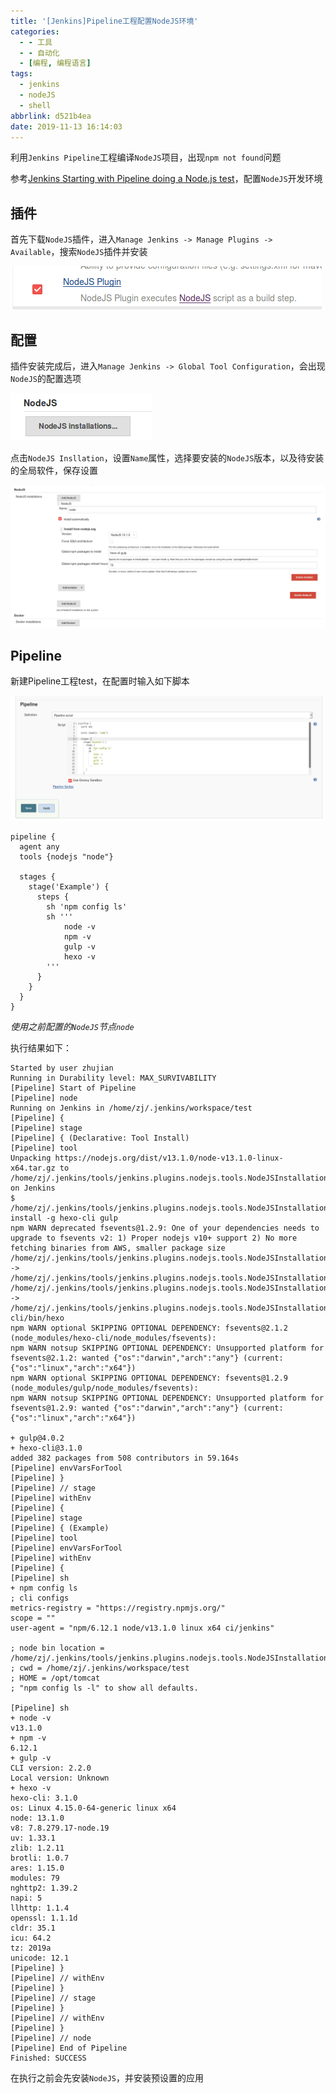 ```yaml
---
title: '[Jenkins]Pipeline工程配置NodeJS环境'
categories:
  - - 工具
  - - 自动化
  - [编程, 编程语言]
tags:
  - jenkins
  - nodeJS
  - shell
abbrlink: d521b4ea
date: 2019-11-13 16:14:03
---
```


利用`Jenkins Pipeline`工程编译`NodeJS`项目，出现`npm not found`问题

参考[Jenkins Starting with Pipeline doing a Node.js test](https://medium.com/@gustavo.guss/jenkins-starting-with-pipeline-doing-a-node-js-test-72c6057b67d4)，配置`NodeJS`开发环境

## 插件

首先下载`NodeJS`插件，进入`Manage Jenkins -> Manage Plugins -> Available`，搜索`NodeJS`插件并安装

![](/imgs/jenkins-pipeline-nodejs/nodejs-plugin.png)

## 配置

插件安装完成后，进入`Manage Jenkins -> Global Tool Configuration`，会出现`NodeJS`的配置选项

![](/imgs/jenkins-pipeline-nodejs/nodejs-configure.png)

点击`NodeJS Insllation`，设置`Name`属性，选择要安装的`NodeJS`版本，以及待安装的全局软件，保存设置

![](/imgs/jenkins-pipeline-nodejs/nodejs-installation.png)

## Pipeline

新建Pipeline工程test，在配置时输入如下脚本

![](/imgs/jenkins-pipeline-nodejs/pipeline-script.png)

```
pipeline {
  agent any
  tools {nodejs "node"}
 
  stages {
    stage('Example') {
      steps {
        sh 'npm config ls'
        sh '''
            node -v
            npm -v
            gulp -v
            hexo -v
        '''
      }
    }
  }
}
```

*使用之前配置的`NodeJS`节点`node`*

执行结果如下：

```
Started by user zhujian
Running in Durability level: MAX_SURVIVABILITY
[Pipeline] Start of Pipeline
[Pipeline] node
Running on Jenkins in /home/zj/.jenkins/workspace/test
[Pipeline] {
[Pipeline] stage
[Pipeline] { (Declarative: Tool Install)
[Pipeline] tool
Unpacking https://nodejs.org/dist/v13.1.0/node-v13.1.0-linux-x64.tar.gz to /home/zj/.jenkins/tools/jenkins.plugins.nodejs.tools.NodeJSInstallation/node on Jenkins
$ /home/zj/.jenkins/tools/jenkins.plugins.nodejs.tools.NodeJSInstallation/node/bin/npm install -g hexo-cli gulp
npm WARN deprecated fsevents@1.2.9: One of your dependencies needs to upgrade to fsevents v2: 1) Proper nodejs v10+ support 2) No more fetching binaries from AWS, smaller package size
/home/zj/.jenkins/tools/jenkins.plugins.nodejs.tools.NodeJSInstallation/node/bin/gulp -> /home/zj/.jenkins/tools/jenkins.plugins.nodejs.tools.NodeJSInstallation/node/lib/node_modules/gulp/bin/gulp.js
/home/zj/.jenkins/tools/jenkins.plugins.nodejs.tools.NodeJSInstallation/node/bin/hexo -> /home/zj/.jenkins/tools/jenkins.plugins.nodejs.tools.NodeJSInstallation/node/lib/node_modules/hexo-cli/bin/hexo
npm WARN optional SKIPPING OPTIONAL DEPENDENCY: fsevents@2.1.2 (node_modules/hexo-cli/node_modules/fsevents):
npm WARN notsup SKIPPING OPTIONAL DEPENDENCY: Unsupported platform for fsevents@2.1.2: wanted {"os":"darwin","arch":"any"} (current: {"os":"linux","arch":"x64"})
npm WARN optional SKIPPING OPTIONAL DEPENDENCY: fsevents@1.2.9 (node_modules/gulp/node_modules/fsevents):
npm WARN notsup SKIPPING OPTIONAL DEPENDENCY: Unsupported platform for fsevents@1.2.9: wanted {"os":"darwin","arch":"any"} (current: {"os":"linux","arch":"x64"})

+ gulp@4.0.2
+ hexo-cli@3.1.0
added 382 packages from 508 contributors in 59.164s
[Pipeline] envVarsForTool
[Pipeline] }
[Pipeline] // stage
[Pipeline] withEnv
[Pipeline] {
[Pipeline] stage
[Pipeline] { (Example)
[Pipeline] tool
[Pipeline] envVarsForTool
[Pipeline] withEnv
[Pipeline] {
[Pipeline] sh
+ npm config ls
; cli configs
metrics-registry = "https://registry.npmjs.org/"
scope = ""
user-agent = "npm/6.12.1 node/v13.1.0 linux x64 ci/jenkins"

; node bin location = /home/zj/.jenkins/tools/jenkins.plugins.nodejs.tools.NodeJSInstallation/node/bin/node
; cwd = /home/zj/.jenkins/workspace/test
; HOME = /opt/tomcat
; "npm config ls -l" to show all defaults.

[Pipeline] sh
+ node -v
v13.1.0
+ npm -v
6.12.1
+ gulp -v
CLI version: 2.2.0
Local version: Unknown
+ hexo -v
hexo-cli: 3.1.0
os: Linux 4.15.0-64-generic linux x64
node: 13.1.0
v8: 7.8.279.17-node.19
uv: 1.33.1
zlib: 1.2.11
brotli: 1.0.7
ares: 1.15.0
modules: 79
nghttp2: 1.39.2
napi: 5
llhttp: 1.1.4
openssl: 1.1.1d
cldr: 35.1
icu: 64.2
tz: 2019a
unicode: 12.1
[Pipeline] }
[Pipeline] // withEnv
[Pipeline] }
[Pipeline] // stage
[Pipeline] }
[Pipeline] // withEnv
[Pipeline] }
[Pipeline] // node
[Pipeline] End of Pipeline
Finished: SUCCESS
```

在执行之前会先安装`NodeJS`，并安装预设置的应用